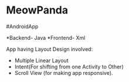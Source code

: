 # MeowPanda
#AndroidApp

*Backend- Java
*Frontend- Xml


App having Layout Design involved:

* Multiple Linear Layout
* Intent(For shifting from one Activity to Other)
* Scroll View (for making app responsive).
